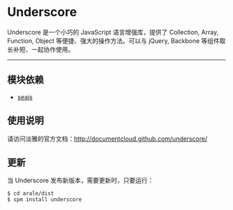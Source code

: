 
# Underscore

Underscore 是一个小巧的 JavaScript 语言增强库，提供了 Collection, Array, Function,
Object 等便捷、强大的操作方法。可以与 jQuery, Backbone 等组件取长补短、一起协作使用。

---


## 模块依赖

 - [seajs](seajs/README.md)


## 使用说明

请访问淡雅的官方文档：<http://documentcloud.github.com/underscore/>


## 更新

当 Underscore 发布新版本，需要更新时，只要运行：

```
$ cd arale/dist
$ spm install underscore
```
